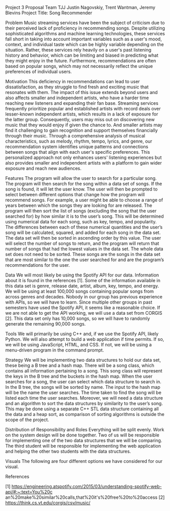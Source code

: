 Project 3 Proposal
Team TJJ
Justin Nagovskiy, Trent Wantman, Jeremy Blevins
Project Title: Song Recommender


Problem
Music streaming services have been the subject of criticism due to their perceived lack of proficiency in recommending songs. Despite utilizing sophisticated algorithms and machine learning technologies, these services fall short in taking into account important variables such as a user's mood, context, and individual taste which can be highly variable depending on the situation. Rather, these services rely heavily on a user's past listening history and behavior, which can be limiting and biased in predicting what they might enjoy in the future. Furthermore, recommendations are often based on popular songs, which may not necessarily reflect the unique preferences of individual users. 

Motivation
This deficiency in recommendations can lead to user dissatisfaction, as they struggle to find fresh and exciting music that resonates with them. The impact of this issue extends beyond users and also affects smaller and independent artists, who have a harder time reaching new listeners and expanding their fan base. Streaming services frequently prioritize popular and established artists with record deals over lesser-known independent artists, which results in a lack of exposure for the latter group. Consequently, users may miss out on discovering new music that they would enjoy if given the chance to. And smaller artists may find it challenging to gain recognition and support themselves financially through their music.
Through a comprehensive analysis of musical characteristics, such as melody, rhythm, tempo, lyrics, and genre, our recommendation system identifies unique patterns and connections between songs that align with each user's specific preferences. This personalized approach not only enhances users' listening experiences but also provides smaller and independent artists with a platform to gain wider exposure and reach new audiences.

Features
The program will allow the user to search for a particular song. The program will then search for the song within a data set of songs. If the song is found, it will let the user know. The user will then be prompted to select between different options that change how the program will recommend songs. For example, a user might be able to choose a range of years between which the songs they are looking for are released. The program will then sort the list of songs (excluding the song that the user searched for) by how similar it is to the user’s song. This will be determined using numerical data for each song, such as key, tempo, and popularity. The differences between each of these numerical quantities and the user’s song will be calculated, squared, and added for each song in the data set. The data set will then be sorted in ascending order by this value. The user will select the number of songs to return, and the program will return that number of songs that had the lowest values in the data set. The whole data set does not need to be sorted. These songs are the songs in the data set that are most similar to the one the user searched for and are the program’s recommendations for the user.

Data
We will most likely be using the Spotify API for our data. Information about it is found in the references [1]. Some of the information available in this data set is genre, release date, artist, album, key, tempo, and energy. We will be using at least 100,000 songs containing popular songs from across genres and decades. Nobody in our group has previous experience with APIs, so we will have to learn. Since multiple other groups in past semesters have used the Spotify API, it seems like a reasonable choice. If we are not able to get the API working, we will use a data set from CORGIS [2]. This data set only has 10,000 songs, so we will have to randomly generate the remaining 90,000 songs.

Tools
We will primarily be using C++ and, if we use the Spotify API, likely Python. We will also attempt to build a web application if time permits. If so, we will be using JavaScript, HTML, and CSS. If not, we will be using a menu-driven program in the command prompt.

Strategy
We will be implementing two data structures to hold our data set, these being a B tree and a hash map. There will be a song class, which contains all information pertaining to a song. This song class will represent the keys in the B tree and the buckets in the hash map. When the user searches for a song, the user can select which data structure to search in. In the B tree, the songs will be sorted by name. The input to the hash map will be the name the user searches. The time taken to find the song will be listed each time the user searches. Moreover, we will need a data structure and an algorithm to sort the data structures by similarity to the user’s song. This may be done using a separate C++ STL data structure containing all the data and a heap sort, as comparison of sorting algorithms is outside the scope of the project.

Distribution of Responsibility and Roles
Everything will be split evenly. Work on the system design will be done together. Two of us will be responsible for implementing one of the two data structures that we will be comparing. The third student will be responsible for implementing the web application and helping the other two students with the data structures.

Visuals
	The following are four different options we have considered for our visual.








References


[1] https://engineering.atspotify.com/2015/03/understanding-spotify-web-api/#:~:text=You%20c an%20make%20similar%20calls,that%20it's%20free%20to%20access
[2] https://think.cs.vt.edu/corgis/csv/music/
